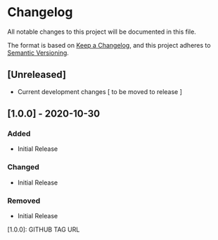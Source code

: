 # Changelog
All notable changes to this project will be documented in this file.

The format is based on [Keep a Changelog](https://keepachangelog.com/en/1.0.0/),
and this project adheres to [Semantic Versioning](https://semver.org/spec/v2.0.0.html).

## [Unreleased]
 - Current development changes [ to be moved to release ]

## [1.0.0] - 2020-10-30
### Added
 - Initial Release
### Changed
 - Initial Release
### Removed
 - Initial Release


[1.0.0]: GITHUB TAG URL
